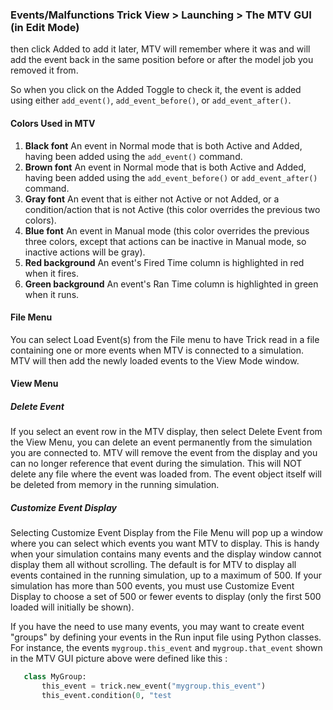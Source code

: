 ### Events/Malfunctions Trick View > Launching > The MTV GUI (in Edit Mode)

 then click Added to add it later, MTV will remember where it was and will add the event back in the same position before or after the model job you removed it from.

So when you click on the Added Toggle to check it, the event is added using either `add_event()`, `add_event_before()`, or  `add_event_after()`.

#### Colors Used in MTV
1. **Black font** An event in Normal mode that is both Active and Added, having been added using the `add_event()` command.
1. **Brown font** An event in Normal mode that is both Active and Added, having been added using the `add_event_before()` or `add_event_after()` command.
1. **Gray font** An event that is either not Active or not Added, or a condition/action that is not Active (this color overrides the previous two colors).
1. **Blue font** An event in Manual mode (this color overrides the previous three colors, except that actions can be inactive in Manual mode, so inactive actions will be gray).
1. **Red background** An event's Fired Time column is highlighted in red when it fires.
1. **Green background** An event's Ran Time column is highlighted in green when it runs.

#### File Menu
You can select Load Event(s) from the File menu to have Trick read in a file containing one or more events when MTV is connected to a simulation. MTV will then add the newly loaded events to the View Mode window.

#### View Menu
##### Delete Event
If you select an event row in the MTV display, then select Delete Event from the View Menu, you can delete an event permanently from the simulation you are connected to. MTV will remove the event from the display and you can no longer reference that event during the simulation. This will NOT delete any file where the event was loaded from.  The event object itself will be deleted from memory in the running simulation.

##### Customize Event Display
Selecting Customize Event Display from the File Menu will pop up a window where you can select which events you want MTV to display. This is handy when your simulation contains many events and the display window cannot display them all without scrolling. The default is for MTV to display all events contained in the running simulation, up to a maximum of 500. If your simulation has more than 500 events, you must use Customize Event Display to choose a set of 500 or fewer events to display (only the first 500 loaded will initially be shown).

If you have the need to use many events, you may want to create event "groups" by defining your events in the Run input file using Python classes. For instance, the events `mygroup.this_event` and `mygroup.that_event` shown in the MTV GUI picture above were defined like this :

```python
   class MyGroup:
       this_event = trick.new_event("mygroup.this_event")
       this_event.condition(0, "test

